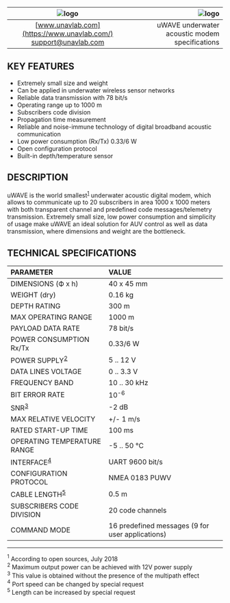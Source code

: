 | ![logo](https://ucnl.github.io/documentation/sm_logo.png) | ![logo](https://ucnl.github.io/documentation/def_modem_yellow.png) |
| :---: | ---: |
| [www.unavlab.com](https://www.unavlab.com/) <br/> [support@unavlab.com](mailto:support@unavlab.com) | uWAVE underwater acoustic modem specifications |

## KEY FEATURES
* Extremely small size and weight
* Can be applied in underwater wireless sensor networks
* Reliable data transmission with 78 bit/s
* Operating range up to 1000 m
* Subscribers code division
* Propagation time measurement
* Reliable and noise-immune technology of digital broadband acoustic communication
* Low power consumption (Rx/Tx) 0.33/6 W
* Open configuration protocol
* Built-in depth/temperature sensor

## DESCRIPTION
uWAVE is the world smallest<sup>[1](#footnote1)</sup> underwater acoustic digital modem, which allows to communicate 
up to 20 subscribers in area 1000 x 1000 meters with both transparent channel and predefined code messages/telemetry transmission.
Extremely small size, low power consumption and simplicity of usage make uWAVE an ideal solution for AUV control as well as data 
transmission, where dimensions and weight are the bottleneck.

## TECHNICAL SPECIFICATIONS
| PARAMETER                              | VALUE |
| :--- | :--- |
| DIMENSIONS (Ф х h)                     | 40 x 45 mm |
| WEIGHT (dry)                           | 0.16 kg |
| DEPTH RATING                           | 300 m |
| MAX OPERATING RANGE                    | 1000 m |
| PAYLOAD DATA RATE                      | 78 bit/s |
| POWER CONSUMPTION Rx/Tx                | 0.33/6 W |
| POWER SUPPLY<sup>[2](#footnote2)</sup> | 5 .. 12 V |
| DATA LINES VOLTAGE                     | 0 .. 3.3 V |
| FREQUENCY BAND                         | 10 .. 30 kHz |
| BIT ERROR RATE                         | 10<sup>-6</sup> |
| SNR<sup>[3](#footnote3)</sup>          | -2 dB |
| MAX RELATIVE VELOCITY                  | +/- 1 m/s |
| RATED START-UP TIME                    | 100 ms |
| OPERATING TEMPERATURE RANGE            | -5 .. 50 °C |
| INTERFACE<sup>[4](#footnote4)</sup>    | UART 9600 bit/s |
| CONFIGURATION PROTOCOL                 | NMEA 0183 PUWV |
| CABLE LENGTH<sup>[5](#footnote5)</sup> | 0.5 m |
| SUBSCRIBERS CODE DIVISION              | 20 code channels |
| COMMAND MODE                           | 16 predefined messages (9 for user applications) |
  
________________
<a name="footnote1"><sup>1</sup></a> According to open sources, July 2018  
<a name="footnote2"><sup>2</sup></a> Maximum output power can be achieved with 12V power supply  
<a name="footnote3"><sup>3</sup></a> This value is obtained without the presence of the multipath effect   
<a name="footnote4"><sup>4</sup></a> Port speed can be changed by special request  
<a name="footnote5"><sup>5</sup></a> Length can be increased by special request  
